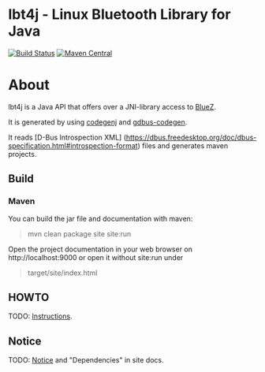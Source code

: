 lbt4j - Linux Bluetooth Library for Java
========================================

[![Build Status](https://travis-ci.org/olir/lbt4j.png)](https://travis-ci.org/olir/lbt4j/builds)
[![Maven Central](https://maven-badges.herokuapp.com/maven-central/de.serviceflow/lbt4j/badge.png)](https://maven-badges.herokuapp.com/maven-central/de.serviceflow/lbt4j)

# About

lbt4j is a Java API that offers over a JNI-library access to [BlueZ](http://www.bluez.org/).

It is generated by using [codegenj](https://github.com/olir/codegenj) and [gdbus-codegen](https://developer.gnome.org/gio/stable/gdbus-codegen.html).

It reads [D-Bus Introspection XML] (https://dbus.freedesktop.org/doc/dbus-specification.html#introspection-format)
 files and generates maven projects. 

 
## Build

### Maven

You can build the jar file and documentation with maven:

> mvn clean package site site:run

Open the project documentation in your web browser on http://localhost:9000 
or open it without site:run under

> target/site/index.html
 
## HOWTO

TODO: [Instructions](src/site/markdown/instructions.md).
 
## Notice

TODO: [Notice](Notice.html) and "Dependencies" in site docs.
